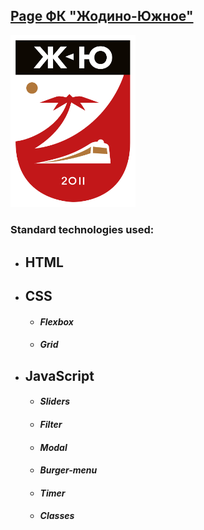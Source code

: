 ## [Page ФК "Жодино-Южное"](https://filpolyakov13041995.github.io/Landing-page/)

<img src="img/logored.png" width="200" height="auto" alt="logofc">

### Standard technologies used:

* ## __HTML__
* ## __CSS__
    * #### ___Flexbox___
    * #### ___Grid___
* ## __JavaScript__
    * #### ___Sliders___
    * #### ___Filter___
    * #### ___Modal___
    * #### ___Burger-menu___
    * #### ___Timer___
    * #### ___Classes___
